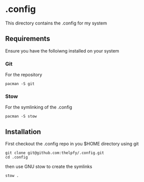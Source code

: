 # .config

This directory contains the .config for my system

## Requirements

Ensure you have the folloiwng installed on your system

### Git

For the repository

```
pacman -S git
```

### Stow

For the symlinking of the .config

```
pacman -S stow
```

## Installation

First checkout the .config repo in you $HOME directory using git

```
git clone git@github.com:thelpfy/.config.git
cd .config
```

then use GNU stow to create the symlinks

```
stow .
```
